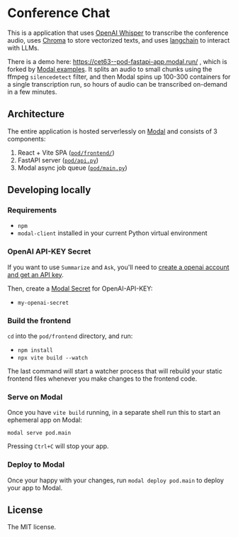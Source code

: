 # Conference Chat

This is a application that uses [OpenAI Whisper](https://github.com/openai/whisper) to transcribe the conference audio, uses [Chroma](https://docs.trychroma.com/) to store vectorized texts, and uses [langchain](https://github.com/hwchase17/langchain) to interact with LLMs.

There is a demo here: https://cet63--pod-fastapi-app.modal.run/
, which is forked by [Modal examples](https://github.com/modal-labs/modal-examples/tree/main/06_gpu_and_ml/openai_whisper/pod_transcriber). It splits an audio to small chunks using the ffmpeg `silencedetect` filter, and then Modal spins up 100-300 containers for a single transcription run, so hours of audio can be transcribed on-demand in a few minutes.


## Architecture

The entire application is hosted serverlessly on [Modal](https://modal.com) and consists of 3 components:

1. React + Vite SPA ([`pod/frontend/`](./pod/frontend/))
2. FastAPI server ([`pod/api.py`](./pod/api.py))
3. Modal async job queue ([`pod/main.py`](./pod/main.py))

## Developing locally

### Requirements

- `npm`
- `modal-client` installed in your current Python virtual environment

### OpenAI API-KEY Secret

If you want to use `Summarize` and `Ask`, you'll need to [create a openai account and get an API key](https://platform.openai.com/).

Then, create a [Modal Secret](https://modal.com/secrets/) for OpenAI-API-KEY:

- `my-openai-secret`


### Build the frontend

`cd` into the `pod/frontend` directory, and run:

- `npm install`
- `npx vite build --watch`

The last command will start a watcher process that will rebuild your static frontend files whenever you make changes to the frontend code.

### Serve on Modal

Once you have `vite build` running, in a separate shell run this to start an ephemeral app on Modal:

```shell
modal serve pod.main
```

Pressing `Ctrl+C` will stop your app.

### Deploy to Modal

Once your happy with your changes, run `modal deploy pod.main` to deploy your app to Modal.

## License

The MIT license.
